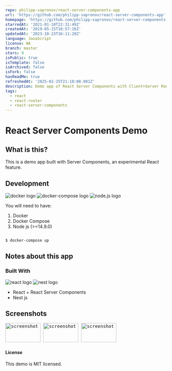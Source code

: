 ```yaml
---
repo: philipp-sapronov/react-server-components-app
url: 'https://github.com/philipp-sapronov/react-server-components-app'
homepage: 'https://github.com/philipp-sapronov/react-server-components-app'
starredAt: '2021-01-10T22:31:49Z'
createdAt: '2019-05-15T10:57:16Z'
updatedAt: '2023-10-23T16:11:20Z'
language: JavaScript
license: NA
branch: master
stars: 9
isPublic: true
isTemplate: false
isArchived: false
isFork: false
hasReadMe: true
refreshedAt: '2025-02-25T21:18:08.001Z'
description: Demo app of React Server Components with Client+Server Router components
tags:
  - react
  - react-router
  - react-server-components
---
```


# React Server Components Demo

## What is this?

This is a demo app built with Server Components, an experimental React feature.

## Development

![docker logo](/readme/docker.png)
![docker-compose logo](/readme/docker-compose.png)
![node.js logo](/readme/nodejs.png)

You will need to have:

1. Docker
2. Docker Compose
3. Node js (>=14.9.0)

```bash

$ docker-compose up

```

## Notes about this app

### Built With

![react logo](/readme/react.png)
![nest logo](/readme/nest.png)

- React + React Server Components
- Nest js

## Screenshots

<kbd>
    <img src="/readme/screenshot-home.jpg" alt="screenshot" width="110px" height="60px">
</kbd>
<kbd>
    <img src="/readme/screenshot-item.jpg" alt="screenshot" width="110px" height="60px">
</kbd>
<kbd>
    <img src="/readme/screenshot-form.jpg" alt="screenshot" width="110px" height="60px">
</kbd>

#### License

This demo is MIT licensed.
